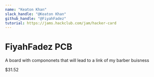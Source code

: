 ```yaml
---
name: "Keaton Khan"
slack_handle: "@Keaton Khan"
github_handle: "@FiyahFadez"
tutorial: https://jams.hackclub.com/jam/hacker-card
---
```


# FiyahFadez PCB

<!-- Describe your board in 2-3 sentences. What are you making? What will it do? -->
A board with compononets that will lead to a link of my barber buisness
<!-- How much is it going to cost? -->
$31.52
<!-- Tell us a little bit about your design process. What were some challenges? What helped? ***Totally optional*** -->
